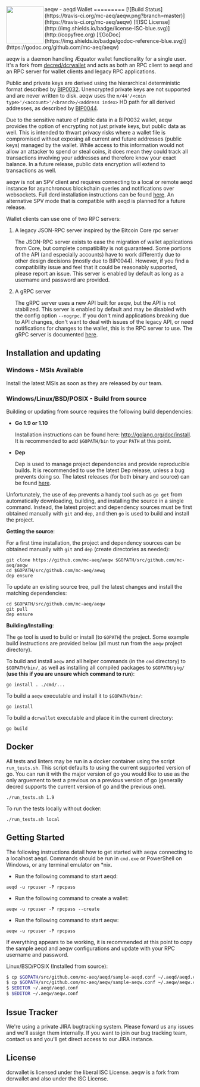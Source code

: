<img align="left" width="100" height="100" src="https://aequator.io/AEC_Logo_Final_RGB.svg">
aeqw - aeqd Wallet
=========
[![Build Status](https://travis-ci.org/mc-aeq/aeqw.png?branch=master)](https://travis-ci.org/mc-aeq/aeqw)
[![ISC License](http://img.shields.io/badge/license-ISC-blue.svg)](http://copyfree.org)
[![GoDoc](https://img.shields.io/badge/godoc-reference-blue.svg)](https://godoc.org/github.com/mc-aeq/aeqw)

aeqw is a daemon handling Æquator wallet functionality for a single user. It's a fork from [decred/dcrwallet] and acts as both an RPC client to aeqd and an RPC server for wallet clients and legacy RPC applications.

Public and private keys are derived using the hierarchical deterministic format described by [BIP0032](https://github.com/bitcoin/bips/blob/master/bip-0032.mediawiki).
Unencrypted private keys are not supported and are never written to disk. aeqw uses the
`m/44'/<coin type>'/<account>'/<branch>/<address index>`
HD path for all derived addresses, as described by [BIP0044](https://github.com/bitcoin/bips/blob/master/bip-0044.mediawiki).

Due to the sensitive nature of public data in a BIP0032 wallet, aeqw provides the option of encrypting not just private keys, but public data as well.  This is intended to thwart privacy risks where a wallet file is compromised without exposing all current and future addresses (public keys) managed by the wallet. While access to this
information would not allow an attacker to spend or steal coins, it does mean they could track all transactions involving your addresses and therefore know your exact balance.  In a future release, public data encryption will extend to transactions as well.

aeqw is not an SPV client and requires connecting to a local or remote aeqd instance for asynchronous blockchain queries and notifications over websockets.  Full dcrd installation instructions can be found [here](https://github.com/mc-aeq/aeqd).  An alternative SPV mode that is compatible with aeqd is planned for a future release.

Wallet clients can use one of two RPC servers:

  1. A legacy JSON-RPC server inspired by the Bitcoin Core rpc server

     The JSON-RPC server exists to ease the migration of wallet applications from Core, but complete compatibility is not guaranteed.  Some portions of the API (and especially accounts) have to work differently due to other design decisions (mostly due to BIP0044).  However, if you find a compatibility issue and feel that it could be reasonably supported, please report an issue.  This server is enabled by default as long as a username and password are provided.

  2. A gRPC server

     The gRPC server uses a new API built for aeqw, but the API is not stabilized. This server is enabled by default and may be disabled with the config option `--nogrpc`.  If you don't mind applications breaking due to API changes, don't want to deal with issues of the legacy API, or need notifications for changes to the wallet, this is the RPC server to use. The gRPC server is documented [here](./rpc/documentation/README.md).

## Installation and updating

### Windows - MSIs Available

Install the latest MSIs as soon as they are released by our team.

### Windows/Linux/BSD/POSIX - Build from source

Building or updating from source requires the following build dependencies:

- **Go 1.9 or 1.10**

  Installation instructions can be found here: http://golang.org/doc/install.  It is recommended to add `$GOPATH/bin` to your `PATH` at this point.

- **Dep**

  Dep is used to manage project dependencies and provide reproducible builds.  It is recommended to use the latest Dep release, unless a bug prevents doing  so.  The latest releases (for both binary and source) can be found  [here](https://github.com/golang/dep/releases).

Unfortunately, the use of `dep` prevents a handy tool such as `go get` from automatically downloading, building, and installing the source in a single command.  Instead, the latest project and dependency sources must be first obtained manually with `git` and `dep`, and then `go` is used to build and install the project.

**Getting the source**:

For a first time installation, the project and dependency sources can be obtained manually with `git` and `dep` (create directories as needed):

```
git clone https://github.com/mc-aeq/aeqw $GOPATH/src/github.com/mc-aeq/aeqw
cd $GOPATH/src/github.com/mc-aeq/aewq
dep ensure
```

To update an existing source tree, pull the latest changes and install the matching dependencies:

```
cd $GOPATH/src/github.com/mc-aeq/aeqw
git pull
dep ensure
```

**Building/Installing**:

The `go` tool is used to build or install (to `GOPATH`) the project.  Some example build instructions are provided below (all must run from the `aeqw`
project directory).

To build and install `aeqw` and all helper commands (in the `cmd` directory) to `$GOPATH/bin/`, as well as installing all compiled packages to `$GOPATH/pkg/` (**use this if you are unsure which command to run**):

```
go install . ./cmd/...
```

To build a `aeqw` executable and install it to `$GOPATH/bin/`:

```
go install
```

To build a `dcrwallet` executable and place it in the current directory:

```
go build
```

## Docker

All tests and linters may be run in a docker container using the script `run_tests.sh`.  This script defaults to using the current supported version of go.  You can run it with the major version of go you would like to use as the only arguement to test a previous on a previous version of go (generally decred supports the current version of go and the previous one).

```
./run_tests.sh 1.9
```

To run the tests locally without docker:

```
./run_tests.sh local
```

## Getting Started

The following instructions detail how to get started with aeqw connecting to a localhost aeqd.  Commands should be run in `cmd.exe` or PowerShell on Windows, or any terminal emulator on *nix.

- Run the following command to start aeqd:

```
aeqd -u rpcuser -P rpcpass
```

- Run the following command to create a wallet:

```
aeqw -u rpcuser -P rpcpass --create
```

- Run the following command to start aeqw:

```
aeqw -u rpcuser -P rpcpass
```

If everything appears to be working, it is recommended at this point to copy the sample aeqd and aeqw configurations and update with your RPC username and password.

Linux/BSD/POSIX (Installed from source):
```bash
$ cp $GOPATH/src/github.com/mc-aeq/aeqd/sample-aeqd.conf ~/.aeqd/aeqd.conf
$ cp $GOPATH/src/github.com/mc-aeq/aeqw/sample-aeqw.conf ~/.aeqw/aeqw.conf
$ $EDITOR ~/.aeqd/aeqd.conf
$ $EDITOR ~/.aeqw/aeqw.conf
```

## Issue Tracker

We're using a private JIRA bugtracking system. Please foward us any issues and we'll assign them internally. If you want to join our bug tracking team, contact us and you'll get direct access to our JIRA instance.

## License

dcrwallet is licensed under the liberal ISC License.
aeqw is a fork from dcrwallet and also under the ISC License.

[//]: # (These are reference links used in the body of this note and get stripped out when the markdown processor does its job. There is no need to format nicely because it shouldn't be seen. Thanks SO - http://stackoverflow.com/questions/4823468/store-comments-in-markdown-syntax)

   [decred/dcrwallet]: <https://github.com/decred/dcrwallet> 
